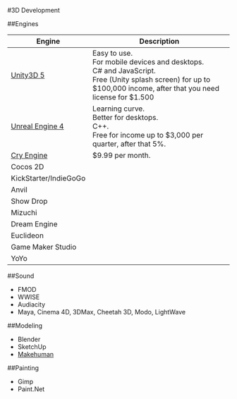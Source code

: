 #3D Development

##Engines

|Engine      |Description|
-----------------|---
|[Unity3D 5](http://unity3d.com/)|Easy to use.</br>For mobile devices and desktops.</br>C# and JavaScript.</br>Free (Unity splash screen) for up to $100,000 income, after that you need license for $1.500|
|[Unreal Engine 4](https://www.unrealengine.com/)|Learning curve.</br>Better for desktops.</br>C++.</br>Free for income up to $3,000 per quarter, after that 5%.|
|[Cry Engine](http://http://cryengine.com/)|$9.99 per month.|
|Cocos 2D|
|KickStarter/IndieGoGo|
|Anvil|
|Show Drop|
|Mizuchi|
|Dream Engine|
|Euclideon|
|Game Maker Studio|
|YoYo|

##Sound

* FMOD
* WWISE
* Audiacity
* Maya, Cinema 4D, 3DMax, Cheetah 3D, Modo, LightWave

##Modeling

* Blender
* SketchUp
* [Makehuman](www.makehuman.org)

##Painting

* Gimp
* Paint.Net
